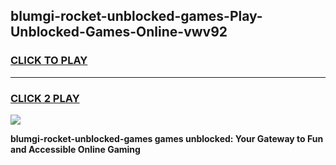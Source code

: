 
## blumgi-rocket-unblocked-games-Play-Unblocked-Games-Online-vwv92
<h3>
<a href="https://premium76.site?title=blumgi-rocket-unblocked-games&ref=25A">CLICK TO PLAY</a></h3>
<hr>

<h3>
<a href="https://premium76.site?title=blumgi-rocket-unblocked-games&ref=25A">CLICK 2 PLAY</a>
  
</h3>

<a href="https://premium76.site?title=blumgi-rocket-unblocked-games&ref=25A"><img src="https://clearcache.store/games.png"></a>


**blumgi-rocket-unblocked-games games unblocked: Your Gateway to Fun and Accessible Online Gaming**
